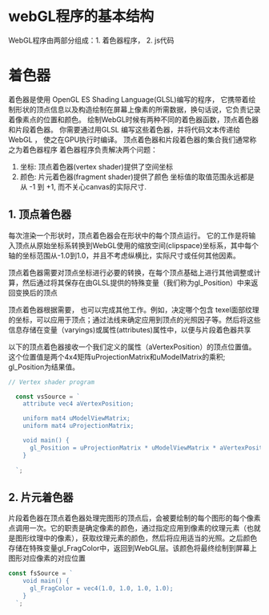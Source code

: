 # webGL程序的基本结构
WebGL程序由两部分组成：1. 着色器程序， 2. js代码


# 着色器
着色器是使用 OpenGL ES Shading Language(GLSL)编写的程序，
它携带着绘制形状的顶点信息以及构造绘制在屏幕上像素的所需数据，换句话说，它负责记录着像素点的位置和颜色。
绘制WebGL时候有两种不同的着色器函数，顶点着色器和片段着色器。
你需要通过用GLSL 编写这些着色器，并将代码文本传递给WebGL ， 使之在GPU执行时编译。
顶点着色器和片段着色器的集合我们通常称之为着色器程序
着色器程序负责解决两个问题：
1. 坐标: 顶点着色器(vertex shader)提供了空间坐标
2. 颜色: 片元着色器(fragment shader)提供了颜色
坐标值的取值范围永远都是从 -1 到 +1, 而不关心canvas的实际尺寸.

## 1. 顶点着色器
每次渲染一个形状时，顶点着色器会在形状中的每个顶点运行。 
它的工作是将输入顶点从原始坐标系转换到WebGL使用的缩放空间(clipspace)坐标系，其中每个轴的坐标范围从-1.0到1.0，并且不考虑纵横比，实际尺寸或任何其他因素。

顶点着色器需要对顶点坐标进行必要的转换，在每个顶点基础上进行其他调整或计算，然后通过将其保存在由GLSL提供的特殊变量（我们称为gl_Position）中来返回变换后的顶点

顶点着色器根据需要， 也可以完成其他工作。例如，决定哪个包含 texel面部纹理的坐标，可以应用于顶点；通过法线来确定应用到顶点的光照因子等。然后将这些信息存储在变量（varyings)或属性(attributes)属性中，以便与片段着色器共享

以下的顶点着色器接收一个我们定义的属性（aVertexPosition）的顶点位置值。这个位置值是两个4x4矩阵uProjectionMatrix和uModelMatrix的乘积; gl_Position为结果值。
```js
// Vertex shader program

  const vsSource = `
    attribute vec4 aVertexPosition;

    uniform mat4 uModelViewMatrix;
    uniform mat4 uProjectionMatrix;

    void main() {
      gl_Position = uProjectionMatrix * uModelViewMatrix * aVertexPosition;
    }
    
  `;
```


## 2. 片元着色器
片段着色器在顶点着色器处理完图形的顶点后，会被要绘制的每个图形的每个像素点调用一次。它的职责是确定像素的颜色，通过指定应用到像素的纹理元素（也就是图形纹理中的像素），获取纹理元素的颜色，然后将应用适当的光照。之后颜色存储在特殊变量gl_FragColor中，返回到WebGL层。该颜色将最终绘制到屏幕上图形对应像素的对应位置
```js
const fsSource = `
    void main() {
      gl_FragColor = vec4(1.0, 1.0, 1.0, 1.0);
    }
  `;
```



